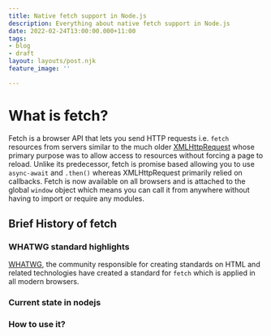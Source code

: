 ```yaml
---
title: Native fetch support in Node.js
description: Everything about native fetch support in Node.js
date: 2022-02-24T13:00:00.000+11:00
tags:
- blog
- draft
layout: layouts/post.njk
feature_image: ''

---
```

# What is fetch?

Fetch is a browser API that lets you send HTTP requests i.e. `fetch` resources from servers similar to the much older [XMLHttpRequest](https://developer.mozilla.org/en-US/docs/Web/API/XMLHttpRequest "https://developer.mozilla.org/en-US/docs/Web/API/XMLHttpRequest") whose primary purpose was to allow access to resources without forcing a page to reload. Unlike its predecessor, fetch is promise based allowing you to use `async-await` and `.then()` whereas XMLHttpRequest primarily relied on callbacks. Fetch is now available on all browsers and is attached to the global `window` object which means you can call it from anywhere without having to import or require any modules.

## Brief History of fetch

### WHATWG standard highlights

[WHATWG](https://whatwg.org/ "whatwg"), the community responsible for creating standards on HTML and related technologies have created a standard for `fetch` which is applied in all modern browsers.

### Current state in nodejs

### How to use it?